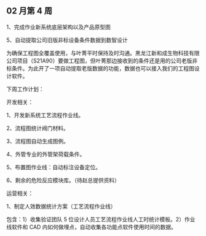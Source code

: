 ## 02 月第 4 周

1、完成作业新系统底层架构以及产品原型图

5、自动提取公司旧版非标设备条件数据到数智设计

为确保工程图全覆盖使用，与叶菁平时保持及时沟通。黑龙江新和成生物科技有限公司项目（S21A90）要做工程图，但叶菁那边接收到的条件还是用的公司老版非标条件。为此开了一项自动提取老版数据的功能，数据也可以接入我们的工程图设计软件。

下周工作计划：

开发相关：

1、开发新系统工艺流程作业线。

2、流程图统计阀门材料。

3、流程图自动生成图例。

4、外管专业的外管架荷载条件。

5、布置图作业线：自动标注设备定位。

6、剩余的危险反应模块库。（待赵总提供资料）

运营相关：

1、制定人效数据统计方案（工艺流程作业线）

包含：1）收集验证团队 5 位设计人员工艺流程作业线人工时统计模板。2）作业线软件和 CAD 内如何做埋点，自动收集各功能点软件使用时间的数据。